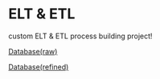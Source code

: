 # ELT & ETL
custom ELT & ETL process building project!

[Database(raw)](https://github.com/CharmStrange/Project/tree/main/Python/Text%20Analysis/%EB%8B%B9%EA%B7%BC/Prototype_PySpark)

[Database(refined)](https://github.com/CharmStrange/Tribal-Wars-Stats-Crawler/tree/main/Databases)
